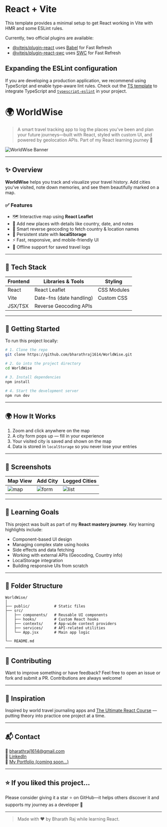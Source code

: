 # React + Vite

This template provides a minimal setup to get React working in Vite with HMR and some ESLint rules.

Currently, two official plugins are available:

- [@vitejs/plugin-react](https://github.com/vitejs/vite-plugin-react/blob/main/packages/plugin-react/README.md) uses [Babel](https://babeljs.io/) for Fast Refresh
- [@vitejs/plugin-react-swc](https://github.com/vitejs/vite-plugin-react-swc) uses [SWC](https://swc.rs/) for Fast Refresh

## Expanding the ESLint configuration

If you are developing a production application, we recommend using TypeScript and enable type-aware lint rules. Check out the [TS template](https://github.com/vitejs/vite/tree/main/packages/create-vite/template-react-ts) to integrate TypeScript and [`typescript-eslint`](https://typescript-eslint.io) in your project.

# 🌍 WorldWise

> A smart travel tracking app to log the places you've been and plan your future journeys—built with React, styled with custom UI, and powered by geolocation APIs. Part of my React learning journey 🚀

![WorldWise Banner](https://github.com/bharathraj1614/WorldWise/public/logo.png)

---

## ✨ Overview

**WorldWise** helps you track and visualize your travel history. Add cities you've visited, note down memories, and see them beautifully marked on a map.

### ✅ Features

- 🗺️ Interactive map using **React Leaflet**
- 📍 Add new places with details like country, date, and notes
- 🧠 Smart reverse geocoding to fetch country & location names
- 🔄 Persistent state with **localStorage**
- ⚡ Fast, responsive, and mobile-friendly UI
- 💾 Offline support for saved travel logs

---

## 🔧 Tech Stack

| Frontend | Libraries & Tools        | Styling     |
| -------- | ------------------------ | ----------- |
| React    | React Leaflet            | CSS Modules |
| Vite     | Date-fns (date handling) | Custom CSS  |
| JSX/TSX  | Reverse Geocoding APIs   |             |

---

## 🚀 Getting Started

To run this project locally:

```bash
# 1. Clone the repo
git clone https://github.com/bharathraj1614/WorldWise.git

# 2. Go into the project directory
cd WorldWise

# 3. Install dependencies
npm install

# 4. Start the development server
npm run dev
```

---

## 🌍 How It Works

1. Zoom and click anywhere on the map
2. A city form pops up — fill in your experience
3. Your visited city is saved and shown on the map
4. Data is stored in `localStorage` so you never lose your entries

---

## 📸 Screenshots

| Map View                                                                | Add City                                                             | Logged Cities                                                            |
| ----------------------------------------------------------------------- | -------------------------------------------------------------------- | ------------------------------------------------------------------------ |
| ![map](https://github.com/bharathraj1614/WorldWise/assets/CityList.png) | ![form](https://github.com/bharathraj1614/WorldWise/assets/Form.png) | ![list](https://github.com/bharathraj1614/WorldWise/assets/CityList.png) |

---

## 🎯 Learning Goals

This project was built as part of my **React mastery journey**. Key learning highlights include:

- Component-based UI design
- Managing complex state using hooks
- Side effects and data fetching
- Working with external APIs (Geocoding, Country info)
- LocalStorage integration
- Building responsive UIs from scratch

---

## 📁 Folder Structure

```
WorldWise/
│
├── public/           # Static files
├── src/
│   ├── components/   # Reusable UI components
│   ├── hooks/        # Custom React hooks
│   ├── contexts/     # App-wide context providers
│   ├── services/     # API-related utilities
│   └── App.jsx       # Main app logic
│
└── README.md
```

---

## 🤝 Contributing

Want to improve something or have feedback? Feel free to open an issue or fork and submit a PR. Contributions are always welcome!

---

## 🧠 Inspiration

Inspired by world travel journaling apps and [The Ultimate React Course](<[reactcourse.com/](https://www.udemy.com/course/the-ultimate-react-course)>) — putting theory into practice one project at a time.

---

## 📬 Contact

📧 bharathraj1614@gmail.com  
🔗 [LinkedIn](https://www.linkedin.com/in/bharathraj1614)  
📂 [My Portfolio (coming soon...)]()

---

## ⭐ If you liked this project...

Please consider giving it a star ⭐ on GitHub—it helps others discover it and supports my journey as a developer 💪

---

> Made with ❤️ by Bharath Raj while learning React.
